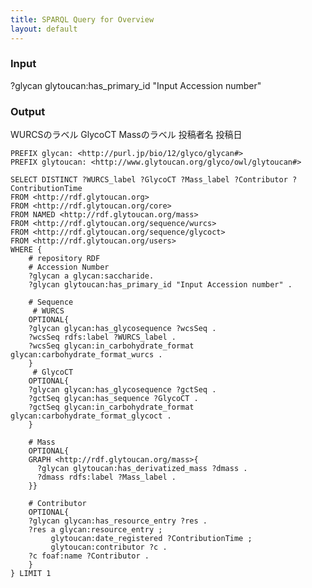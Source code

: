 ```yaml
---
title: SPARQL Query for Overview
layout: default
---
```

### Input
?glycan glytoucan:has_primary_id "Input Accession number" 

### Output
WURCSのラベル
GlycoCT
Massのラベル
投稿者名
投稿日

    PREFIX glycan: <http://purl.jp/bio/12/glyco/glycan#>
    PREFIX glytoucan: <http://www.glytoucan.org/glyco/owl/glytoucan#>

    SELECT DISTINCT ?WURCS_label ?GlycoCT ?Mass_label ?Contributor ?ContributionTime
    FROM <http://rdf.glytoucan.org>
    FROM <http://rdf.glytoucan.org/core>
    FROM NAMED <http://rdf.glytoucan.org/mass>
    FROM <http://rdf.glytoucan.org/sequence/wurcs>
    FROM <http://rdf.glytoucan.org/sequence/glycoct>
    FROM <http://rdf.glytoucan.org/users>
    WHERE {
        # repository RDF
        # Accession Number
        ?glycan a glycan:saccharide.
        ?glycan glytoucan:has_primary_id "Input Accession number" .

        # Sequence
         # WURCS
        OPTIONAL{
        ?glycan glycan:has_glycosequence ?wcsSeq .
        ?wcsSeq rdfs:label ?WURCS_label .
        ?wcsSeq glycan:in_carbohydrate_format glycan:carbohydrate_format_wurcs .
        }
         # GlycoCT
        OPTIONAL{
        ?glycan glycan:has_glycosequence ?gctSeq .
        ?gctSeq glycan:has_sequence ?GlycoCT .
        ?gctSeq glycan:in_carbohydrate_format glycan:carbohydrate_format_glycoct .
        }

        # Mass
        OPTIONAL{
        GRAPH <http://rdf.glytoucan.org/mass>{
          ?glycan glytoucan:has_derivatized_mass ?dmass .
          ?dmass rdfs:label ?Mass_label .
        }}

        # Contributor
        OPTIONAL{
        ?glycan glycan:has_resource_entry ?res .
        ?res a glycan:resource_entry ;
             glytoucan:date_registered ?ContributionTime ;
             glytoucan:contributor ?c .
        ?c foaf:name ?Contributor .
        }
    } LIMIT 1
